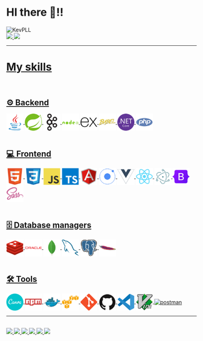 
# HI there 👋‼️ 
<img align="center" alt="KevPLL" height="90" width="90" src="https://cdn.discordapp.com/attachments/844338509711802368/883382275524415508/download20210905104752.png"> 

<div>
    <a href="https://github.com/kevinpalma20">
        <img height="180em" 
             src="https://github-readme-stats.vercel.app/api?username=kevinpalma20&show_icons=true&theme=highcontrast&include_all_commits=true&count_private=true" />
        <img height="180em" 
             src="https://github-readme-stats.vercel.app/api/top-langs/?username=kevinpalma20&layout=compact&langs_count=10&theme=highcontrast" />
     
        
</div><hr/>   


<!-- <img height="180em" src="https://media.discordapp.net/attachments/844338509711802368/884972143195074620/piphy_1.gif" /> -->
<h1 align="left">My skills</h1>
<div style="display: inline_block"><br>
  <h2 align="left">⚙️ Backend</h2>
  <img align="center" alt="java" height="45" width="45" src="https://raw.githubusercontent.com/devicons/devicon/master/icons/java/java-original.svg">  
  <img align="center" alt="spring" height="45" width="45" src="https://raw.githubusercontent.com/devicons/devicon/master/icons/spring/spring-original.svg">                           <img align="center" alt="pgadmin" height="45" width="45" src="https://raw.githubusercontent.com/devicons/devicon/master/icons/apachekafka/apachekafka-original.svg"> 
  <img align="center" alt="dotnetcore" height="45" width="45" src="https://raw.githubusercontent.com/devicons/devicon/master/icons/nodejs/nodejs-plain-wordmark.svg">
  <img align="center" alt="dotnetcore" height="45" width="45" src="https://raw.githubusercontent.com/devicons/devicon/master/icons/express/express-original.svg">
  <img align="center" alt="dotnetcore" height="45" width="45" src="https://raw.githubusercontent.com/devicons/devicon/master/icons/babel/babel-original.svg">
  <img align="center" alt="dotnetcore" height="45" width="45" src="https://raw.githubusercontent.com/devicons/devicon/master/icons/dotnetcore/dotnetcore-original.svg">
  <img align="center" alt="php" height="45" width="45" src="https://raw.githubusercontent.com/devicons/devicon/master/icons/php/php-plain.svg">
</div>

<div style="display: inline_block"><br> 
  <h2 align="left">💻 Frontend</h2>
  <img align="center" alt="html5" height="45" width="45" src="https://raw.githubusercontent.com/devicons/devicon/master/icons/html5/html5-original.svg">
  <img align="center" alt="css3" height="45" width="45" src="https://raw.githubusercontent.com/devicons/devicon/master/icons/css3/css3-original.svg">
  <img align="center" alt="javascript" height="45" width="45" src="https://raw.githubusercontent.com/devicons/devicon/master/icons/javascript/javascript-original.svg">
  <img align="center" alt="typescript" height="45" width="45" src="https://raw.githubusercontent.com/devicons/devicon/master/icons/typescript/typescript-original.svg">
  <img align="center" alt="angular" height="45" width="45" src="https://raw.githubusercontent.com/devicons/devicon/master/icons/angularjs/angularjs-original.svg">
  <img align="center" alt="ionic" height="45" width="45" src="https://raw.githubusercontent.com/devicons/devicon/master/icons/ionic/ionic-original.svg">
  <img align="center" alt="vuejs" height="45" width="45" src="https://raw.githubusercontent.com/devicons/devicon/master/icons/vuejs/vuejs-plain.svg">
  <img align="center" alt="React" height="45" width="45" src="https://raw.githubusercontent.com/devicons/devicon/master/icons/react/react-original.svg"> 
  <img align="center" alt="electron" height="45" width="45" src="https://raw.githubusercontent.com/devicons/devicon/master/icons/electron/electron-original.svg"> 
  <img align="center" alt="bootstrap" height="45" width="45" src="https://raw.githubusercontent.com/devicons/devicon/master/icons/bootstrap/bootstrap-original.svg"> 
  <img align="center" alt="sass" height="45" width="45" src="https://raw.githubusercontent.com/devicons/devicon/master/icons/sass/sass-original.svg"> 
</div>
 
 <div style="display: inline_block"> <br> 
  <h2 align="left">🗄️ Database managers</h2>
  <img align="center" alt="redis" height="45" width="45" src="https://raw.githubusercontent.com/devicons/devicon/master/icons/redis/redis-original.svg">
  <img align="center" alt="oracle" height="45" width="45" src="https://raw.githubusercontent.com/devicons/devicon/master/icons/oracle/oracle-original.svg">
  <img align="center" alt="mongodb" height="45" width="45" src="https://raw.githubusercontent.com/devicons/devicon/master/icons/mongodb/mongodb-original.svg">
  <img align="center" alt="mysql" height="45" width="45" src="https://raw.githubusercontent.com/devicons/devicon/master/icons/mysql/mysql-original.svg">                             <img align="center" alt="pgadmin" height="45" width="45" src="https://raw.githubusercontent.com/devicons/devicon/master/icons/postgresql/postgresql-original.svg">              <img align="center" alt="pgadmin" height="45" width="45" src="https://raw.githubusercontent.com/devicons/devicon/master/icons/apache/apache-original.svg"> 
 </div>
 
<div style="display: inline_block"> <br> 
  <h2 align="left">🛠️ Tools</h2>
  <img align="center" alt="canva" height="45" width="45" src="https://raw.githubusercontent.com/devicons/devicon/master/icons/canva/canva-original.svg"> 
  <img align="center" alt="npm" height="45" width="45" src="https://raw.githubusercontent.com/devicons/devicon/master/icons/npm/npm-original-wordmark.svg"> 
  <img align="center" alt="aws" height="45" width="45" src="https://raw.githubusercontent.com/devicons/devicon/master/icons/docker/docker-original.svg"> 
  <img align="center" alt="aws" height="45" width="45" src="https://raw.githubusercontent.com/devicons/devicon/master/icons/amazonwebservices/amazonwebservices-original.svg">
  <img align="center" alt="git" height="45" width="45" src="https://raw.githubusercontent.com/devicons/devicon/master/icons/git/git-original.svg">
  <img align="center" alt="github" height="45" width="45" src="https://raw.githubusercontent.com/devicons/devicon/master/icons/github/github-original.svg">
  <img align="center" alt="vscode" height="45" width="45" src="https://raw.githubusercontent.com/devicons/devicon/master/icons/vscode/vscode-original.svg">
  <img align="center" alt="vim" height="45" width="45" src="https://raw.githubusercontent.com/devicons/devicon/master/icons/vim/vim-original.svg">
  <img align="center" alt="postman" width="45" height="45" src="https://www.vectorlogo.zone/logos/getpostman/getpostman-icon.svg"/> 
 </div>
    
  <hr/> 
 
 <div>  <br>
     
   
  <a href="https://www.youtube.com/channel/UCMtkAtizlW9e6e6Ulks5e9A" target="_blank">
   <img src="https://img.shields.io/badge/YouTube-FF0000?style=for-the-badge&logo=youtube&logoColor=white" target="_blank">
  </a>
  <a href="https://www.instagram.com/dev_.kev/" target="_blank">
   <img src="https://img.shields.io/badge/-Instagram-%23E4405F?style=for-the-badge&logo=instagram&logoColor=white" target="_blank">
  </a>
 <a href="https://t.me/chanchoBrujo4" target="_blank">
  <img src="https://img.shields.io/badge/Telegram-7289DA?style=for-the-badge&logo=Telegram&logoColor=white" target="_blank">
  </a> 
  <a href = "mailto:umb.kevsidorov@gmail.com">
   <img src="https://img.shields.io/badge/-Gmail-%23333?style=for-the-badge&logo=gmail&logoColor=white" target="_blank">
  </a> 
     
  <a href="https://wa.me/+51947275237" target="_blank">
   <img src="https://img.shields.io/badge/WhatsApp-25D366?style=for-the-badge&logo=whatsapp&logoColor=white" target="_blank">
  </a>
  <a href="mailto:kevinanderson.palmalluen@everis.nttdata.com" target="_blank">
   <img src="https://img.shields.io/badge/Microsoft_Outlook-0078D4?style=for-the-badge&logo=microsoft-outlook&logoColor=white" target="_blank">
  </a>
     
   

</div>

 
